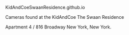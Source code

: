 KidAndCoeSwaanResidence.github.io

Cameras found at the KidAndCoe The Swaan Residence

Apartment 4 / 816 Broadway New York, New York.
